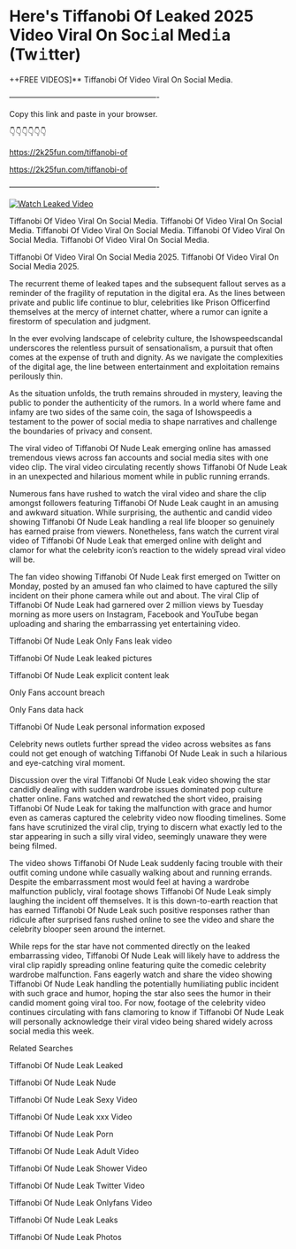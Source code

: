 # Here's Tiffanobi Of Leaked 2025 Video Viral On Soc𝚒al Med𝚒a (Tw𝚒tter)

++FREE VIDEOS]** Tiffanobi Of Video Viral On Social Media.

———————————————————-

Copy this link and paste in your browser.

👇👇👇👇👇👇

https://2k25fun.com/tiffanobi-of

https://2k25fun.com/tiffanobi-of

———————————————————-

[![Watch Leaked Video](https://miro.medium.com/v2/resize:fit:828/format:webp/1*cilzJN44JGOrTw9NJCrNHA.gif "Watch Leaked Video")](https://2k25fun.com/tiffanobi-of)

Tiffanobi Of Video Viral On Social Media. Tiffanobi Of Video Viral On Social Media. Tiffanobi Of Video Viral On Social Media. Tiffanobi Of Video Viral On Social Media. Tiffanobi Of Video Viral On Social Media.

Tiffanobi Of Video Viral On Social Media 2025. Tiffanobi Of Video Viral On Social Media 2025.

The recurrent theme of leaked tapes and the subsequent fallout serves as a reminder of the fragility of reputation in the digital era. As the lines between private and public life continue to blur, celebrities like Prison Officerfind themselves at the mercy of internet chatter, where a rumor can ignite a firestorm of speculation and judgment.

In the ever evolving landscape of celebrity culture, the Ishowspeedscandal underscores the relentless pursuit of sensationalism, a pursuit that often comes at the expense of truth and dignity. As we navigate the complexities of the digital age, the line between entertainment and exploitation remains perilously thin.

As the situation unfolds, the truth remains shrouded in mystery, leaving the public to ponder the authenticity of the rumors. In a world where fame and infamy are two sides of the same coin, the saga of Ishowspeedis a testament to the power of social media to shape narratives and challenge the boundaries of privacy and consent.

The viral video of Tiffanobi Of Nude Leak emerging online has amassed tremendous views across fan accounts and social media sites with one video clip. The viral video circulating recently shows Tiffanobi Of Nude Leak in an unexpected and hilarious moment while in public running errands.

Numerous fans have rushed to watch the viral video and share the clip amongst followers featuring Tiffanobi Of Nude Leak caught in an amusing and awkward situation. While surprising, the authentic and candid video showing Tiffanobi Of Nude Leak handling a real life blooper so genuinely has earned praise from viewers. Nonetheless, fans watch the current viral video of Tiffanobi Of Nude Leak that emerged online with delight and clamor for what the celebrity icon’s reaction to the widely spread viral video will be.

The fan video showing Tiffanobi Of Nude Leak first emerged on Twitter on Monday, posted by an amused fan who claimed to have captured the silly incident on their phone camera while out and about. The viral Clip of Tiffanobi Of Nude Leak had garnered over 2 million views by Tuesday morning as more users on Instagram, Facebook and YouTube began uploading and sharing the embarrassing yet entertaining video.

Tiffanobi Of Nude Leak Only Fans leak video

Tiffanobi Of Nude Leak leaked pictures

Tiffanobi Of Nude Leak explicit content leak

Only Fans account breach

Only Fans data hack

Tiffanobi Of Nude Leak personal information exposed

Celebrity news outlets further spread the video across websites as fans could not get enough of watching Tiffanobi Of Nude Leak in such a hilarious and eye-catching viral moment.

Discussion over the viral Tiffanobi Of Nude Leak video showing the star candidly dealing with sudden wardrobe issues dominated pop culture chatter online. Fans watched and rewatched the short video, praising Tiffanobi Of Nude Leak for taking the malfunction with grace and humor even as cameras captured the celebrity video now flooding timelines. Some fans have scrutinized the viral clip, trying to discern what exactly led to the star appearing in such a silly viral video, seemingly unaware they were being filmed.

The video shows Tiffanobi Of Nude Leak suddenly facing trouble with their outfit coming undone while casually walking about and running errands. Despite the embarrassment most would feel at having a wardrobe malfunction publicly, viral footage shows Tiffanobi Of Nude Leak simply laughing the incident off themselves. It is this down-to-earth reaction that has earned Tiffanobi Of Nude Leak such positive responses rather than ridicule after surprised fans rushed online to see the video and share the celebrity blooper seen around the internet.

While reps for the star have not commented directly on the leaked embarrassing video, Tiffanobi Of Nude Leak will likely have to address the viral clip rapidly spreading online featuring quite the comedic celebrity wardrobe malfunction. Fans eagerly watch and share the video showing Tiffanobi Of Nude Leak handling the potentially humiliating public incident with such grace and humor, hoping the star also sees the humor in their candid moment going viral too. For now, footage of the celebrity video continues circulating with fans clamoring to know if Tiffanobi Of Nude Leak will personally acknowledge their viral video being shared widely across social media this week.

Related Searches

Tiffanobi Of Nude Leak Leaked

Tiffanobi Of Nude Leak Nude

Tiffanobi Of Nude Leak Sexy Video

Tiffanobi Of Nude Leak xxx Video

Tiffanobi Of Nude Leak Porn

Tiffanobi Of Nude Leak Adult Video

Tiffanobi Of Nude Leak Shower Video

Tiffanobi Of Nude Leak Twitter Video

Tiffanobi Of Nude Leak Onlyfans Video

Tiffanobi Of Nude Leak Leaks

Tiffanobi Of Nude Leak Photos